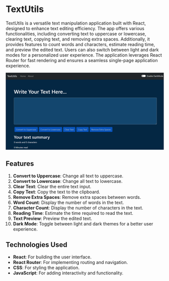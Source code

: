 # TextUtils

TextUtils is a versatile text manipulation application built with React, designed to enhance text editing efficiency. The app offers various functionalities, including converting text to uppercase or lowercase, clearing text, copying text, and removing extra spaces. Additionally, it provides features to count words and characters, estimate reading time, and preview the edited text. Users can also switch between light and dark modes for a personalized user experience. The application leverages React Router for fast rendering and ensures a seamless single-page application experience.

![TextUtils](https://github.com/nitesh810/TextUtils/blob/main/textutil-img.png)

## Features

1. **Convert to Uppercase**: Change all text to uppercase.
2. **Convert to Lowercase**: Change all text to lowercase.
3. **Clear Text**: Clear the entire text input.
4. **Copy Text**: Copy the text to the clipboard.
5. **Remove Extra Spaces**: Remove extra spaces between words.
6. **Word Count**: Display the number of words in the text.
7. **Character Count**: Display the number of characters in the text.
8. **Reading Time**: Estimate the time required to read the text.
9. **Text Preview**: Preview the edited text.
10. **Dark Mode**: Toggle between light and dark themes for a better user experience.

## Technologies Used

- **React**: For building the user interface.
- **React Router**: For implementing routing and navigation.
- **CSS**: For styling the application.
- **JavaScript**: For adding interactivity and functionality.
